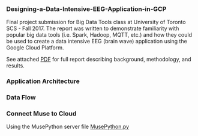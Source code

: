 ### Designing-a-Data-Intensive-EEG-Application-in-GCP

Final project submission for Big Data Tools class at University of Toronto SCS - Fall 2017. The report was written to demonstrate familiarity with popular big data tools (i.e. Spark, Hadoop, MQTT, etc.) and how they could be used to create a data intensive EEG (brain wave) application using the Google Cloud Platform. 

See attached [PDF](https://github.com/mgd1984/Designing-a-Data-Intensive-EEG-Application-in-GCP/blob/master/3252%20Final%20Project%20Report%20%E2%80%93%20Designing%20a%20Data%20Intensive%20EEG%20Application.pdf) for full report describing background, methodology, and results. 

### Application Architecture 

### Data Flow 

### Connect Muse to Cloud 
Using the MusePython server file [MusePython.py](https://github.com/mgd1984/Designing-a-Data-Intensive-EEG-Application-in-GCP/blob/master/MusePython.py)


